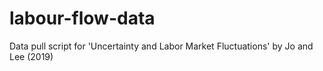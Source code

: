 # labour-flow-data
Data pull script for 'Uncertainty and Labor Market Fluctuations' by Jo and Lee (2019)
